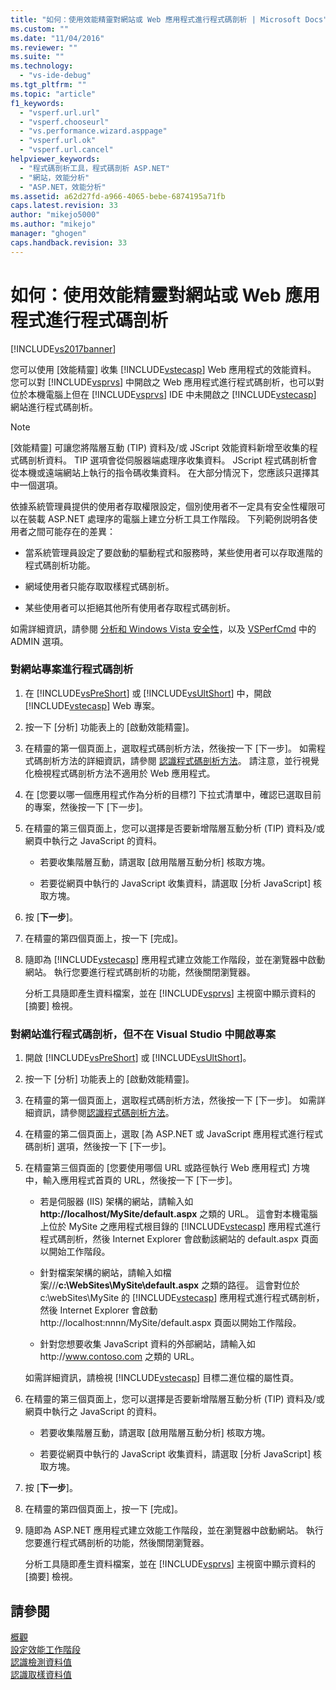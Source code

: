 ```yaml
---
title: "如何：使用效能精靈對網站或 Web 應用程式進行程式碼剖析 | Microsoft Docs"
ms.custom: ""
ms.date: "11/04/2016"
ms.reviewer: ""
ms.suite: ""
ms.technology: 
  - "vs-ide-debug"
ms.tgt_pltfrm: ""
ms.topic: "article"
f1_keywords: 
  - "vsperf.url.url"
  - "vsperf.chooseurl"
  - "vs.performance.wizard.asppage"
  - "vsperf.url.ok"
  - "vsperf.url.cancel"
helpviewer_keywords: 
  - "程式碼剖析工具，程式碼剖析 ASP.NET"
  - "網站，效能分析"
  - "ASP.NET，效能分析"
ms.assetid: a62d27fd-a966-4065-bebe-6874195a71fb
caps.latest.revision: 33
author: "mikejo5000"
ms.author: "mikejo"
manager: "ghogen"
caps.handback.revision: 33
---
```

# 如何：使用效能精靈對網站或 Web 應用程式進行程式碼剖析
[!INCLUDE[vs2017banner](../code-quality/includes/vs2017banner.md)]

您可以使用 \[效能精靈\] 收集 [!INCLUDE[vstecasp](../code-quality/includes/vstecasp_md.md)] Web 應用程式的效能資料。 您可以對 [!INCLUDE[vsprvs](../code-quality/includes/vsprvs_md.md)] 中開啟之 Web 應用程式進行程式碼剖析，也可以對位於本機電腦上但在 [!INCLUDE[vsprvs](../code-quality/includes/vsprvs_md.md)] IDE 中未開啟之 [!INCLUDE[vstecasp](../code-quality/includes/vstecasp_md.md)] 網站進行程式碼剖析。  
  
> [!NOTE]
>  \[效能精靈\] 可讓您將階層互動 \(TIP\) 資料及\/或 JScript 效能資料新增至收集的程式碼剖析資料。 TIP 選項會從伺服器端處理序收集資料。 JScript 程式碼剖析會從本機或遠端網站上執行的指令碼收集資料。 在大部分情況下，您應該只選擇其中一個選項。  
  
 依據系統管理員提供的使用者存取權限設定，個別使用者不一定具有安全性權限可以在裝載 ASP.NET 處理序的電腦上建立分析工具工作階段。 下列範例説明各使用者之間可能存在的差異：  
  
-   當系統管理員設定了要啟動的驅動程式和服務時，某些使用者可以存取進階的程式碼剖析功能。  
  
-   網域使用者只能存取取樣程式碼剖析。  
  
-   某些使用者可以拒絕其他所有使用者存取程式碼剖析。  
  
 如需詳細資訊，請參閱 [分析和 Windows Vista 安全性](../profiling/profiling-and-windows-vista-security.md)，以及 [VSPerfCmd](../profiling/vsperfcmd.md) 中的 ADMIN 選項。  
  
### 對網站專案進行程式碼剖析  
  
1.  在 [!INCLUDE[vsPreShort](../code-quality/includes/vspreshort_md.md)] 或 [!INCLUDE[vsUltShort](../code-quality/includes/vsultshort_md.md)] 中，開啟 [!INCLUDE[vstecasp](../code-quality/includes/vstecasp_md.md)] Web 專案。  
  
2.  按一下 \[分析\] 功能表上的 \[啟動效能精靈\]。  
  
3.  在精靈的第一個頁面上，選取程式碼剖析方法，然後按一下 \[下一步\]。 如需程式碼剖析方法的詳細資訊，請參閱 [認識程式碼剖析方法](../profiling/understanding-performance-collection-methods.md)。 請注意，並行視覺化檢視程式碼剖析方法不適用於 Web 應用程式。  
  
4.  在 \[您要以哪一個應用程式作為分析的目標?\] 下拉式清單中，確認已選取目前的專案，然後按一下 \[下一步\]。  
  
5.  在精靈的第三個頁面上，您可以選擇是否要新增階層互動分析 \(TIP\) 資料及\/或網頁中執行之 JavaScript 的資料。  
  
    -   若要收集階層互動，請選取 \[啟用階層互動分析\] 核取方塊。  
  
    -   若要從網頁中執行的 JavaScript 收集資料，請選取 \[分析 JavaScript\] 核取方塊。  
  
6.  按 \[**下一步**\]。  
  
7.  在精靈的第四個頁面上，按一下 \[完成\]。  
  
8.  隨即為 [!INCLUDE[vstecasp](../code-quality/includes/vstecasp_md.md)] 應用程式建立效能工作階段，並在瀏覽器中啟動網站。 執行您要進行程式碼剖析的功能，然後關閉瀏覽器。  
  
     分析工具隨即產生資料檔案，並在 [!INCLUDE[vsprvs](../code-quality/includes/vsprvs_md.md)] 主視窗中顯示資料的 \[摘要\] 檢視。  
  
### 對網站進行程式碼剖析，但不在 Visual Studio 中開啟專案  
  
1.  開啟 [!INCLUDE[vsPreShort](../code-quality/includes/vspreshort_md.md)] 或 [!INCLUDE[vsUltShort](../code-quality/includes/vsultshort_md.md)]。  
  
2.  按一下 \[分析\] 功能表上的 \[啟動效能精靈\]。  
  
3.  在精靈的第一個頁面上，選取程式碼剖析方法，然後按一下 \[下一步\]。 如需詳細資訊，請參閱[認識程式碼剖析方法](../profiling/understanding-performance-collection-methods.md)。  
  
4.  在精靈的第二個頁面上，選取 \[為 ASP.NET 或 JavaScript 應用程式進行程式碼剖析\] 選項，然後按一下 \[下一步\]。  
  
5.  在精靈第三個頁面的 \[您要使用哪個 URL 或路徑執行 Web 應用程式\] 方塊中，輸入應用程式首頁的 URL，然後按一下 \[下一步\]。  
  
    -   若是伺服器 \(IIS\) 架構的網站，請輸入如 **http:\/\/localhost\/MySite\/default.aspx** 之類的 URL。 這會對本機電腦上位於 MySite 之應用程式根目錄的 [!INCLUDE[vstecasp](../code-quality/includes/vstecasp_md.md)] 應用程式進行程式碼剖析，然後 Internet Explorer 會啟動該網站的 default.aspx 頁面以開始工作階段。  
  
    -   針對檔案架構的網站，請輸入如檔案\/\/\/**c:\\WebSites\\MySite\\default.aspx** 之類的路徑。 這會對位於 c:\\webSites\\MySite 的 [!INCLUDE[vstecasp](../code-quality/includes/vstecasp_md.md)] 應用程式進行程式碼剖析，然後 Internet Explorer 會啟動 http:\/\/localhost:nnnn\/MySite\/default.aspx 頁面以開始工作階段。  
  
    -   針對您想要收集 JavaScript 資料的外部網站，請輸入如 http:\/\/www.contoso.com 之類的 URL。  
  
     如需詳細資訊，請檢視 [!INCLUDE[vstecasp](../code-quality/includes/vstecasp_md.md)] 目標二進位檔的屬性頁。  
  
6.  在精靈的第三個頁面上，您可以選擇是否要新增階層互動分析 \(TIP\) 資料及\/或網頁中執行之 JavaScript 的資料。  
  
    -   若要收集階層互動，請選取 \[啟用階層互動分析\] 核取方塊。  
  
    -   若要從網頁中執行的 JavaScript 收集資料，請選取 \[分析 JavaScript\] 核取方塊。  
  
7.  按 \[**下一步**\]。  
  
8.  在精靈的第四個頁面上，按一下 \[完成\]。  
  
9. 隨即為 ASP.NET 應用程式建立效能工作階段，並在瀏覽器中啟動網站。 執行您要進行程式碼剖析的功能，然後關閉瀏覽器。  
  
     分析工具隨即產生資料檔案，並在 [!INCLUDE[vsprvs](../code-quality/includes/vsprvs_md.md)] 主視窗中顯示資料的 \[摘要\] 檢視。  
  
## 請參閱  
 [概觀](../profiling/overviews-performance-tools.md)   
 [設定效能工作階段](../profiling/configuring-performance-sessions.md)   
 [認識檢測資料值](../profiling/understanding-instrumentation-data-values.md)   
 [認識取樣資料值](../profiling/understanding-sampling-data-values.md)